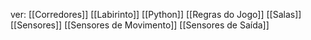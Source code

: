 ver:
	[[Corredores]]
	[[Labirinto]]
	[[Python]]
	[[Regras do Jogo]]
	[[Salas]]
	[[Sensores]]
	[[Sensores de Movimento]]
	[[Sensores de Saída]]